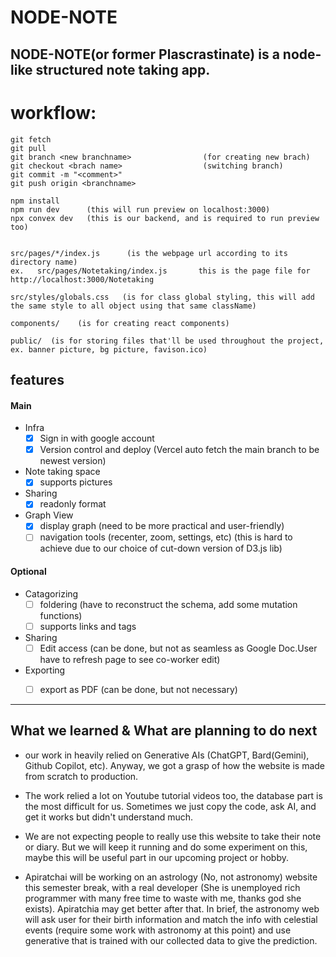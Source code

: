 # NODE-NOTE
## NODE-NOTE(or former Plascrastinate) is a node-like structured note taking app.

# workflow:
```
git fetch
git pull
git branch <new branchname>                (for creating new brach)
git checkout <brach name>                  (switching branch)
git commit -m "<comment>"
git push origin <branchname>

npm install
npm run dev      (this will run preview on localhost:3000)
npx convex dev   (this is our backend, and is required to run preview too)


src/pages/*/index.js      (is the webpage url according to its directory name)
ex.   src/pages/Notetaking/index.js       this is the page file for http://localhost:3000/Notetaking

src/styles/globals.css   (is for class global styling, this will add the same style to all object using that same className)

components/    (is for creating react components)

public/  (is for storing files that'll be used throughout the project, ex. banner picture, bg picture, favison.ico)

```


## **features**
#### Main
- Infra
   - [x] Sign in with google account
   - [x] Version control and deploy  (Vercel auto fetch the main branch to be newest version)
- Note taking space
   - [x] supports pictures 
- Sharing
   - [x] readonly format
- Graph View
   - [x] display graph  (need to be more practical and user-friendly)
   - [ ] navigation tools (recenter, zoom, settings, etc) (this is hard to achieve due to our choice of cut-down version of D3.js lib)

#### Optional
- Catagorizing
   - [ ] foldering         (have to reconstruct the schema, add some mutation functions)
   - [ ] supports links and tags
- Sharing
   - [ ] Edit access       (can be done, but not as seamless as Google Doc.User have to refresh page to see co-worker edit)
- Exporting
  -  [ ] export as PDF     (can be done, but not necessary)


---
## What we learned & What are planning to do next
- our work in heavily relied on Generative AIs (ChatGPT, Bard(Gemini), Github Copilot, etc).
Anyway, we got a grasp of how the website is made from scratch to production.
- The work relied a lot on Youtube tutorial videos too, the database part is the most difficult for us. Sometimes we just copy the code, ask AI, and get it works but didn't understand much.
- We are not expecting people to really use this website to take their note or diary. But we will keep it running and do some experiment on this, maybe this will be useful part in our upcoming project or hobby.

- Apiratchai will be working on an astrology (No, not astronomy) website this semester break, with a real developer (She is unemployed rich programmer with many free time to waste with me, thanks god she exists). Apiratchia may get better after that.
In brief, the astronomy web will ask user for their birth information and match the info with celestial events (require some work with astronomy at this point) and use generative that is trained with our collected data to give the prediction.
